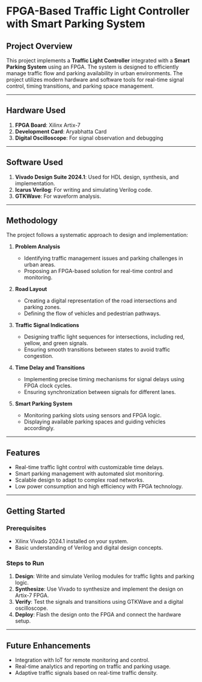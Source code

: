 # FPGA-Based Traffic Light Controller with Smart Parking System

## **Project Overview**
This project implements a **Traffic Light Controller** integrated with a **Smart Parking System** using an FPGA. The system is designed to efficiently manage traffic flow and parking availability in urban environments. The project utilizes modern hardware and software tools for real-time signal control, timing transitions, and parking space management.

---

## **Hardware Used**
1. **FPGA Board**: Xilinx Artix-7  
2. **Development Card**: Aryabhatta Card  
3. **Digital Oscilloscope**: For signal observation and debugging

---

## **Software Used**
1. **Vivado Design Suite 2024.1**: Used for HDL design, synthesis, and implementation.  
2. **Icarus Verilog**: For writing and simulating Verilog code.  
3. **GTKWave**: For waveform analysis.

---

## **Methodology**
The project follows a systematic approach to design and implementation:

1. **Problem Analysis**  
   - Identifying traffic management issues and parking challenges in urban areas.  
   - Proposing an FPGA-based solution for real-time control and monitoring.

2. **Road Layout**  
   - Creating a digital representation of the road intersections and parking zones.  
   - Defining the flow of vehicles and pedestrian pathways.

3. **Traffic Signal Indications**  
   - Designing traffic light sequences for intersections, including red, yellow, and green signals.  
   - Ensuring smooth transitions between states to avoid traffic congestion.

4. **Time Delay and Transitions**  
   - Implementing precise timing mechanisms for signal delays using FPGA clock cycles.  
   - Ensuring synchronization between signals for different lanes.

5. **Smart Parking System**  
   - Monitoring parking slots using sensors and FPGA logic.  
   - Displaying available parking spaces and guiding vehicles accordingly.

---

## **Features**
- Real-time traffic light control with customizable time delays.  
- Smart parking management with automated slot monitoring.  
- Scalable design to adapt to complex road networks.  
- Low power consumption and high efficiency with FPGA technology.

---

## **Getting Started**
### Prerequisites
- Xilinx Vivado 2024.1 installed on your system.  
- Basic understanding of Verilog and digital design concepts.  

### Steps to Run
1. **Design**: Write and simulate Verilog modules for traffic lights and parking logic.  
2. **Synthesize**: Use Vivado to synthesize and implement the design on Artix-7 FPGA.  
3. **Verify**: Test the signals and transitions using GTKWave and a digital oscilloscope.  
4. **Deploy**: Flash the design onto the FPGA and connect the hardware setup.  

---

## **Future Enhancements**
- Integration with IoT for remote monitoring and control.  
- Real-time analytics and reporting on traffic and parking usage.  
- Adaptive traffic signals based on real-time traffic density. 

